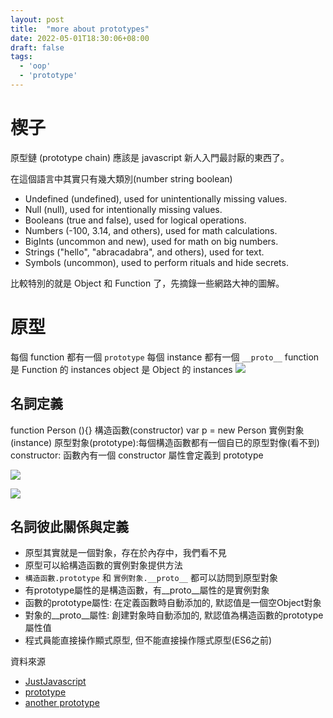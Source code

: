 ```yaml
---
layout: post
title:  "more about prototypes"
date: 2022-05-01T18:30:06+08:00
draft: false
tags: 
  - 'oop'
  - 'prototype'
---
```

# 楔子
原型鏈 (prototype chain) 應該是 javascript 新人入門最討厭的東西了。

在這個語言中其實只有幾大類別(number string boolean)
- Undefined (undefined), used for unintentionally missing values.
- Null (null), used for intentionally missing values.
- Booleans (true and false), used for logical operations.
- Numbers (-100, 3.14, and others), used for math calculations.
- BigInts (uncommon and new), used for math on big numbers.
- Strings ("hello", "abracadabra", and others), used for text.
- Symbols (uncommon), used to perform rituals and hide secrets.

比較特別的就是 Object 和 Function 了，先摘錄一些網路大神的圖解。

# 原型
每個 function 都有一個 `prototype`
每個 instance 都有一個 `__proto__`
function 是 Function 的 instances
object 是 Object 的 instances
![](https://res.cloudinary.com/dg3gyk0gu/image/upload/v1578948516/just-javascript-email-images/jj02/universe.png)

## 名詞定義
function Person (){} 構造函數(constructor)
var p = new Person 實例對象(instance)
原型對象(prototype):每個構造函數都有一個自已的原型對像(看不到)
constructor: 函數內有一個 constructor 屬性會定義到 prototype

![](https://p1-jj.byteimg.com/tos-cn-i-t2oaga2asx/gold-user-assets/2019/5/3/16a798e975b1f12b~tplv-t2oaga2asx-zoom-in-crop-mark:1304:0:0:0.image)


![](https://p1-jj.byteimg.com/tos-cn-i-t2oaga2asx/gold-user-assets/2019/5/3/16a7ca56f543da9c~tplv-t2oaga2asx-zoom-in-crop-mark:1304:0:0:0.image)


## 名詞彼此關係與定義
- 原型其實就是一個對象，存在於內存中，我們看不見
- 原型可以給構造函數的實例對象提供方法
- `構造函數.prototype` 和 `實例對象.__proto__` 都可以訪問到原型對象
- 有prototype屬性的是構造函數，有__proto__屬性的是實例對象
- 函數的prototype屬性: 在定義函數時自動添加的, 默認值是一個空Object對象
- 對象的__proto__屬性: 創建對象時自動添加的, 默認值為構造函數的prototype屬性值
- 程式員能直接操作顯式原型, 但不能直接操作隱式原型(ES6之前)

資料來源
- [JustJavascript](https://justjavascript.com)
- [prototype](https://juejin.cn/post/6975694337698955295)
- [another prototype](https://juejin.cn/post/6844903837623386126)